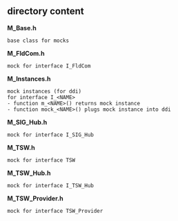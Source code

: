 ## directory content

**M_Base.h**
```
base class for mocks
```

**M_FldCom.h**
```
mock for interface I_FldCom
```

**M_Instances.h**
```
mock instances (for ddi)
for interface I_<NAME>
- function m_<NAME>() returns mock instance
- function mock_<NAME>() plugs mock instance into ddi
```

**M_SIG_Hub.h**
```
mock for interface I_SIG_Hub
```

**M_TSW.h**
```
mock for interface TSW
```

**M_TSW_Hub.h**
```
mock for interface I_TSW_Hub
```

**M_TSW_Provider.h**
```
mock for interface TSW_Provider
```
